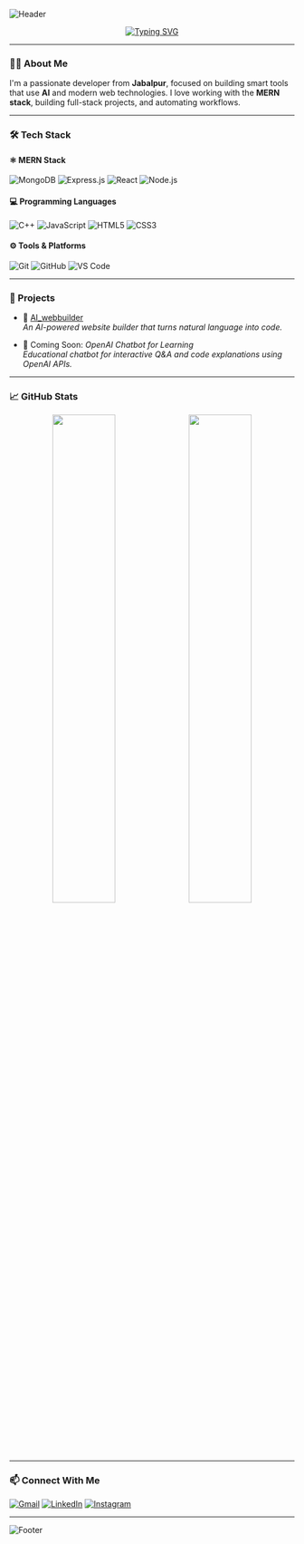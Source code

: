 <!-- Header Animation -->
![Header](https://capsule-render.vercel.app/api?type=waving&color=0:43e97b,100:38f9d7&height=180&section=header&text=Hi%20I'm%20Vishal%20Jha!&fontSize=30&fontColor=ffffff&animation=twinkling)

<!-- Typing Animation -->
<p align="center">
  <a href="https://github.com/vishal93990">
    <img src="https://readme-typing-svg.herokuapp.com?font=Fira+Code&size=22&pause=1000&center=true&vCenter=true&width=440&lines=👨‍💻+MERN+Stack+Developer;🚀+Building+AI+Web+Tools;💡+Lifelong+Learner+%26+Coder" alt="Typing SVG" />
  </a>
</p>

---

### 🧑‍💻 About Me

I'm a passionate developer from **Jabalpur**, focused on building smart tools that use **AI** and modern web technologies. I love working with the **MERN stack**, building full-stack projects, and automating workflows.

---

### 🛠 Tech Stack

#### ⚛️ MERN Stack
![MongoDB](https://img.shields.io/badge/MongoDB-4EA94B?style=for-the-badge&logo=mongodb&logoColor=white)
![Express.js](https://img.shields.io/badge/Express.js-000000?style=for-the-badge&logo=express&logoColor=white)
![React](https://img.shields.io/badge/React-61DAFB?style=for-the-badge&logo=react&logoColor=black)
![Node.js](https://img.shields.io/badge/Node.js-339933?style=for-the-badge&logo=node.js&logoColor=white)

#### 💻 Programming Languages
![C++](https://img.shields.io/badge/C++-00599C?style=for-the-badge&logo=c%2B%2B&logoColor=white)
![JavaScript](https://img.shields.io/badge/JavaScript-F7DF1E?style=for-the-badge&logo=javascript&logoColor=black)
![HTML5](https://img.shields.io/badge/HTML5-E34F26?style=for-the-badge&logo=html5&logoColor=white)
![CSS3](https://img.shields.io/badge/CSS3-1572B6?style=for-the-badge&logo=css3&logoColor=white)

#### ⚙️ Tools & Platforms
![Git](https://img.shields.io/badge/Git-F05032?style=for-the-badge&logo=git&logoColor=white)
![GitHub](https://img.shields.io/badge/GitHub-181717?style=for-the-badge&logo=github&logoColor=white)
![VS Code](https://img.shields.io/badge/VS%20Code-007ACC?style=for-the-badge&logo=visual-studio-code&logoColor=white)

---

### 🚀 Projects

- 🔧 [AI_webbuilder](https://github.com/vishal93990/AI_webbuilder)  
  *An AI-powered website builder that turns natural language into code.*

- 🤖 Coming Soon: *OpenAI Chatbot for Learning*  
  *Educational chatbot for interactive Q&A and code explanations using OpenAI APIs.*

---

### 📈 GitHub Stats

<p align="center">
  <img src="https://github-readme-stats.vercel.app/api?username=vishal93990&show_icons=true&theme=radical&hide_border=false" width="47%" />
  <img src="https://github-readme-stats.vercel.app/api/top-langs/?username=vishal93990&layout=compact&theme=radical&hide_border=false" width="47%" />
</p>

---

### 📫 Connect With Me

[![Gmail](https://img.shields.io/badge/Gmail-D14836?style=for-the-badge&logo=gmail&logoColor=white)](mailto:vjha93011@gmail.com)
[![LinkedIn](https://img.shields.io/badge/LinkedIn-blue?style=for-the-badge&logo=linkedin&logoColor=white)](https://www.linkedin.com/in/vishal-jha-897a7b256)
[![Instagram](https://img.shields.io/badge/Instagram-E4405F?style=for-the-badge&logo=instagram&logoColor=white)](https://www.instagram.com/__vishal__jha___/)

---

<!-- Footer Animation -->
![Footer](https://capsule-render.vercel.app/api?section=footer&type=waving&color=gradient&height=120)

